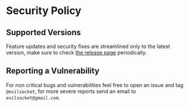 # Security Policy

## Supported Versions

Feature updates and security fixes are streamlined only to the latest version, make sure to check [the release page](https://github.com/bettercap/bettercap/releases) periodically.

## Reporting a Vulnerability

For non critical bugs and vulnerabilities feel free to open an issue and tag `@evilsocket`, for more severe reports send an email to `evilsocket@gmail.com`.
